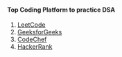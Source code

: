 #### Top Coding Platform to practice DSA

1. [LeetCode](https://leetcode.com/)<br>
2. [GeeksforGeeks](https://practice.geeksforgeeks.org/)
3. [CodeChef](https://www.codechef.com/)
4. [HackerRank](https://www.hackerrank.com/)
